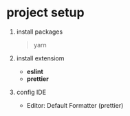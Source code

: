 # project setup
1. install packages
    > yarn

2. install extensiom
    - **eslint**
    - **prettier**

3. config IDE
    - Editor: Default Formatter (prettier)

